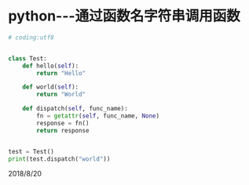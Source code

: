 # python---通过函数名字符串调用函数

```python
# coding:utf8


class Test:
    def hello(self):
        return "Hello"

    def world(self):
        return "World"

    def dispatch(self, func_name):
        fn = getattr(self, func_name, None)
        response = fn()
        return response


test = Test()
print(test.dispatch("world"))
```


2018/8/20  
